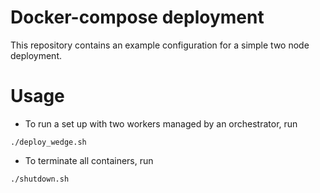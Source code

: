 # Docker-compose deployment

This repository contains an example configuration for a simple two node deployment.

# Usage

- To run a set up with two workers managed by an orchestrator, run
```
./deploy_wedge.sh
```

- To terminate all containers, run
```
./shutdown.sh
```
